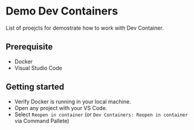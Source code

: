 # Demo Dev Containers

List of proejcts for demostrate how to work with Dev Container.

## Prerequisite

- Docker
- Visual Studio Code

## Getting started

- Verify Docker is running in your local machine.
- Open any project with your VS Code.
- Select `Reopen in container` (or `Dev Containers: Reopen in container` via Command Pallete)
